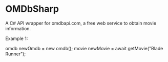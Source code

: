 # OMDbSharp
A C# API wrapper for omdbapi.com, a free web service to obtain movie information.

Example 1:

omdb newOmdb = new omdb();
movie newMovie = await getMovie("Blade Runner");
